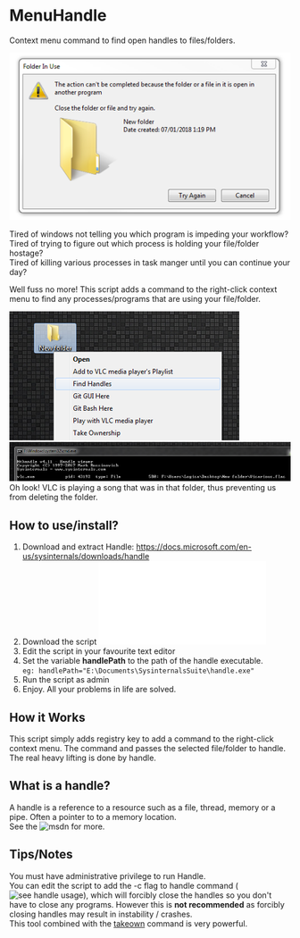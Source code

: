 # MenuHandle
Context menu command to find open handles to files/folders.

![](/docs/folder%20in%20use.PNG)

Tired of windows not telling you which program is impeding your workflow? </br>
Tired of trying to figure out which process is holding your file/folder hostage? </br>
Tired of killing various processes in task manger until you can continue your day? </br>

Well fuss no more! This script adds a command to the right-click context menu to find any processes/programs that are using your file/folder.

![](/docs/menu%20command.PNG)
![](/docs/handle.PNG)
Oh look! VLC is playing a song that was in that folder, thus preventing us from deleting the folder.

## How to use/install?    
1. Download and extract Handle: https://docs.microsoft.com/en-us/sysinternals/downloads/handle    
2. Download the script ![handle menu command.bat](handle%20menu%20command.bat)   
3. Edit the script in your favourite text editor    
4. Set the variable **handlePath** to the path of the handle executable. </br>
   ``` eg: handlePath="E:\Documents\SysinternalsSuite\handle.exe" ```
5. Run the script as admin    
6. Enjoy. All your problems in life are solved.

## How it Works
This script simply adds registry key to add a command to the right-click context menu. The command and passes the selected file/folder to handle. The real heavy lifting is done by handle.


## What is a handle? 
A handle is a reference to a resource such as a file, thread, memory or a pipe. Often a pointer to to a memory location. </br>
See the ![msdn](https://msdn.microsoft.com/en-us/library/windows/desktop/ms724457(v=vs.85).aspx) for more.

## Tips/Notes
You must have administrative privilege to run Handle.</br>
You can edit the script to add the -c flag to handle command (![see handle usage](https://docs.microsoft.com/en-us/sysinternals/downloads/handle#usage)), which will forcibly close the handles so you don't have to close any programs. However this is **not recommended** as forcibly closing handles may result in instability / crashes. </br>
This tool combined with the [takeown](https://gist.github.com/0XDE57/38957c935788926416ba20b6bec6fa43) command is very powerful.
